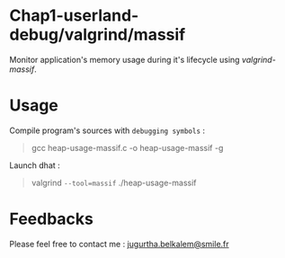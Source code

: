 ﻿# Chap1-userland-debug/valgrind/massif
Monitor application's memory usage during it's lifecycle using *valgrind-massif*.  

# Usage

Compile program's sources with `debugging symbols` : 
> gcc heap-usage-massif.c -o heap-usage-massif -g

Launch dhat :
> valgrind `--tool=massif` ./heap-usage-massif

# Feedbacks
Please feel free to contact me : <jugurtha.belkalem@smile.fr>
